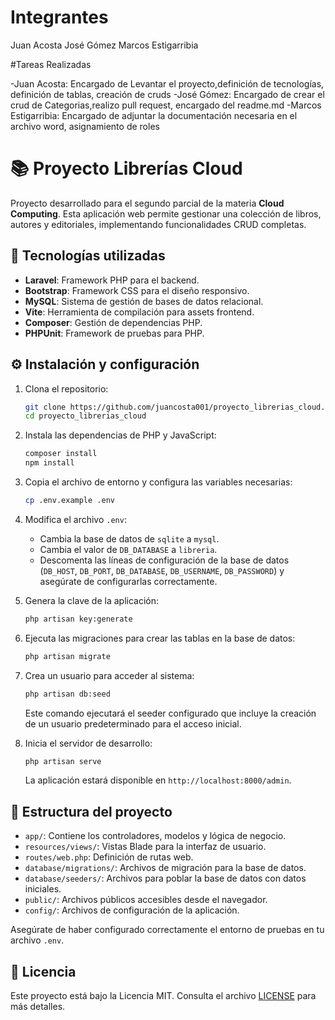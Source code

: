 # Integrantes
Juan Acosta
José Gómez 
Marcos Estigarribia

#Tareas Realizadas

-Juan Acosta: Encargado de Levantar el proyecto,definición de tecnologías, definición de tablas, creación de cruds
-José Gómez: Encargado de crear el crud de Categorias,realizo pull request, encargado del readme.md
-Marcos Estigarribia: Encargado de adjuntar la documentación necesaria en el archivo word, asignamiento de roles


# 📚 Proyecto Librerías Cloud

Proyecto desarrollado para el segundo parcial de la materia **Cloud Computing**. Esta aplicación web permite gestionar una colección de libros, autores y editoriales, implementando funcionalidades CRUD completas.

## 🚀 Tecnologías utilizadas

- **Laravel**: Framework PHP para el backend.
- **Bootstrap**: Framework CSS para el diseño responsivo.
- **MySQL**: Sistema de gestión de bases de datos relacional.
- **Vite**: Herramienta de compilación para assets frontend.
- **Composer**: Gestión de dependencias PHP.
- **PHPUnit**: Framework de pruebas para PHP.

## ⚙️ Instalación y configuración

1. Clona el repositorio:

   ```bash
   git clone https://github.com/juancosta001/proyecto_librerias_cloud.git
   cd proyecto_librerias_cloud
   ```

2. Instala las dependencias de PHP y JavaScript:

   ```bash
   composer install
   npm install
   ```

3. Copia el archivo de entorno y configura las variables necesarias:

   ```bash
   cp .env.example .env
   ```

4. Modifica el archivo `.env`:

   - Cambia la base de datos de `sqlite` a `mysql`.
   - Cambia el valor de `DB_DATABASE` a `libreria`.
   - Descomenta las líneas de configuración de la base de datos (`DB_HOST`, `DB_PORT`, `DB_DATABASE`, `DB_USERNAME`, `DB_PASSWORD`) y asegúrate de configurarlas correctamente.

5. Genera la clave de la aplicación:

   ```bash
   php artisan key:generate
   ```

6. Ejecuta las migraciones para crear las tablas en la base de datos:

   ```bash
   php artisan migrate
   ```

7. Crea un usuario para acceder al sistema:

   ```bash
   php artisan db:seed
   ```

   Este comando ejecutará el seeder configurado que incluye la creación de un usuario predeterminado para el acceso inicial.



8. Inicia el servidor de desarrollo:

   ```bash
   php artisan serve
   ```

   La aplicación estará disponible en `http://localhost:8000/admin`.

## 📁 Estructura del proyecto

- `app/`: Contiene los controladores, modelos y lógica de negocio.
- `resources/views/`: Vistas Blade para la interfaz de usuario.
- `routes/web.php`: Definición de rutas web.
- `database/migrations/`: Archivos de migración para la base de datos.
- `database/seeders/`: Archivos para poblar la base de datos con datos iniciales.
- `public/`: Archivos públicos accesibles desde el navegador.
- `config/`: Archivos de configuración de la aplicación.


Asegúrate de haber configurado correctamente el entorno de pruebas en tu archivo `.env`.

## 📄 Licencia

Este proyecto está bajo la Licencia MIT. Consulta el archivo [LICENSE](LICENSE) para más detalles.
